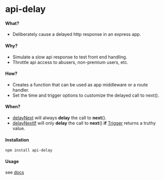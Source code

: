 # api-delay
#### What?
- Deliberately cause a delayed http response in an express app.
#### Why?
- Simulate a slow api response to test front end handling.
- Throttle api access to abusers, non-premium users, etc.
#### How?
- Creates a function that can be used as app middleware or a route handler.
- Set the time and trigger options to customize the delayed call to next().
#### When?
- [delayNext](https://kevingodell.github.io/api-delay/module-api-delay.html#~delayNext) will always **delay** the call to **next**().
- [delayNextIf](https://kevingodell.github.io/api-delay/module-api-delay.html#~delayNextIf) will only **delay** the call to **next**() **if** [Trigger](https://kevingodell.github.io/api-delay/module-api-delay.html#~Trigger) returns a truthy value.
#### Installation
```
npm install api-delay
```
#### Usage
see [docs](https://kevingodell.github.io/api-delay/)

